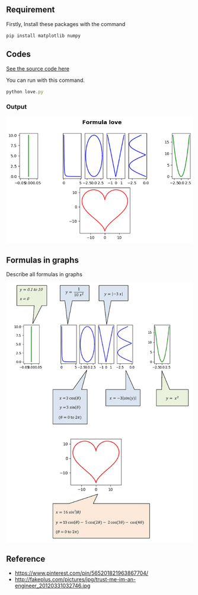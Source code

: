 ## Requirement

Firstly, Install these packages with the command

```js
pip install matplotlib numpy
```

## Codes

[See the source code here](love.py)

You can run with this command.

```js
python love.py
```

### Output

![show picture](images/formula1.png)

## Formulas in graphs

Describe all formulas in graphs

![show picture](images/formula2.png)


## Reference 

* https://www.pinterest.com/pin/565201821963867704/
* http://fakeplus.com/pictures/jpg/trust-me-im-an-engineer_20120331032746.jpg
